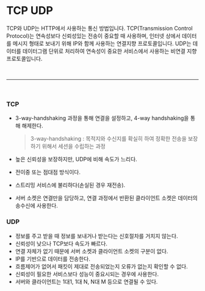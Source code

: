 # TCP UDP

TCP와 UDP는 HTTP에서 사용하는 통신 방법입니다. TCP(Transmission Control Protocol)는 연속성보다 신뢰성있는 전송이 중요할 때 사용하며, 인터넷 상에서 데이터를 메시지 형태로 보내기 위해 IP와 함께 사용하는 연결지향 프로토콜입니다. UDP는 데이터를 데이터그램 단위로 처리하여 연속성이 중요한 서비스에서 사용하는 비연결 지향 프로토콜입니다.

<br>

____

<br>

### TCP

+ 3-way-handshaking 과정을 통해 연결을 설정하고, 4-way handshaking을 통해 해제한다.

  > 3-way-handshaking : 목적지와 수신지를 확실히 하여 정확한 전송을 보장하기 위해서 세션을 수립하는 과정

+ 높은 신뢰성을 보장하지만, UDP에 비해 속도가 느리다.

+ 전이중 또는 점대점 방식이다.

+ 스트리밍 서비스에 불리하다(손실된 경우 재전송).

+ 서버 소켓은 연결만을 담당하고, 연결 과정에서 반환된 클라이언트 소켓은 데이터의 송수신에 사용한다.

### UDP

+ 정보를 주고 받을 때 정보를 보내거나 받는다는 신호절차를 거치지 않는다.
+ 신뢰성이 낮으나 TCP보다 속도가 빠르다.
+ 연결 자체가 없기 때문에 서버 소켓과 클라이언트 소켓의 구분이 없다.
+ IP를 기반으로 데이터를 전송한다.
+ 흐름제어가 없어서 패킷이 제대로 전송되었는지 오류가 없는지 확인할 수 없다.
+ 신뢰성이 필요한 서비스보다 성능이 중요시되는 경우에 사용한다.
+ 서버와 클라이언트는 1대1, 1대 N, N대 M 등으로 연결될 수 있다.